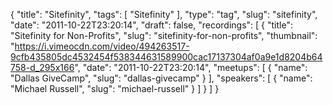 {
  "title": "Sitefinity",
  "tags": [
    "Sitefinity"
  ],
  "type": "tag",
  "slug": "sitefinity",
  "date": "2011-10-22T23:20:14",
  "draft": false,
  "recordings": [
    {
      "title": "Sitefinity for Non-Profits",
      "slug": "sitefinity-for-non-profits",
      "thumbnail": "https://i.vimeocdn.com/video/494263517-9cfb435805dc4532454f538344631589900cac17137304af0a9e1d8204b64758-d_295x166",
      "date": "2011-10-22T23:20:14",
      "meetups": [
        {
          "name": "Dallas GiveCamp",
          "slug": "dallas-givecamp"
        }
      ],
      "speakers": [
        {
          "name": "Michael Russell",
          "slug": "michael-russell"
        }
      ]
    }
  ]
}